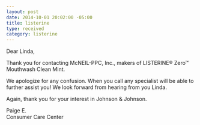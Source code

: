 ```yaml
---
layout: post
date: 2014-10-01 20:02:00 -05:00
title: listerine
type: received
category: listerine
---
```


Dear Linda,

Thank you for contacting McNEIL-PPC, Inc., makers of LISTERINE® Zero™ Mouthwash Clean Mint.

We apologize for any confusion. When you call any specialist will be able to further assist you! We look forward from hearing from you Linda.

Again, thank you for your interest in Johnson & Johnson.

Paige E.  
Consumer Care Center